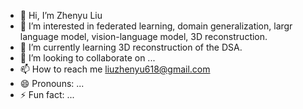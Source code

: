 - 👋 Hi, I’m Zhenyu Liu
- 👀 I’m interested in federated learning, domain generalization, largr language model, vision-language model, 3D reconstruction.
- 🌱 I’m currently learning 3D reconstruction of the DSA.
- 💞️ I’m looking to collaborate on ...
- 📫 How to reach me liuzhenyu618@gmail.com
- 😄 Pronouns: ...
- ⚡ Fun fact: ...

<!---
jujingliuzy/jujingliuzy is a ✨ special ✨ repository because its `README.md` (this file) appears on your GitHub profile.
You can click the Preview link to take a look at your changes.
--->
